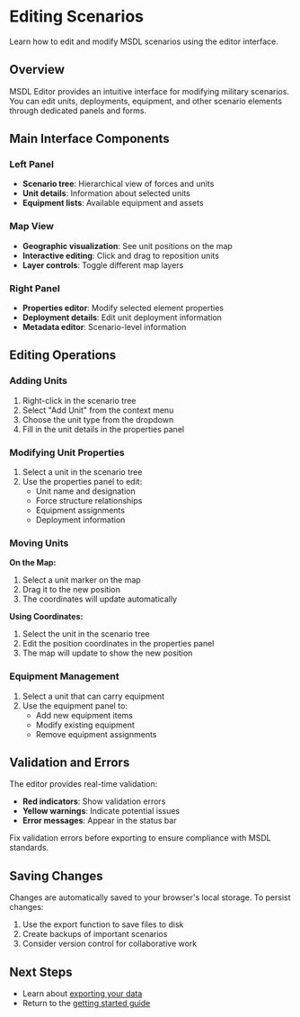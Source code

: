 # Editing Scenarios

Learn how to edit and modify MSDL scenarios using the editor interface.

## Overview

MSDL Editor provides an intuitive interface for modifying military scenarios. You can edit units, deployments, equipment, and other scenario elements through dedicated panels and forms.

## Main Interface Components

### Left Panel
- **Scenario tree**: Hierarchical view of forces and units
- **Unit details**: Information about selected units
- **Equipment lists**: Available equipment and assets

### Map View
- **Geographic visualization**: See unit positions on the map
- **Interactive editing**: Click and drag to reposition units
- **Layer controls**: Toggle different map layers

### Right Panel
- **Properties editor**: Modify selected element properties
- **Deployment details**: Edit unit deployment information
- **Metadata editor**: Scenario-level information

## Editing Operations

### Adding Units

1. Right-click in the scenario tree
2. Select "Add Unit" from the context menu
3. Choose the unit type from the dropdown
4. Fill in the unit details in the properties panel

### Modifying Unit Properties

1. Select a unit in the scenario tree
2. Use the properties panel to edit:
   - Unit name and designation
   - Force structure relationships
   - Equipment assignments
   - Deployment information

### Moving Units

**On the Map:**
1. Select a unit marker on the map
2. Drag it to the new position
3. The coordinates will update automatically

**Using Coordinates:**
1. Select the unit in the scenario tree
2. Edit the position coordinates in the properties panel
3. The map will update to show the new position

### Equipment Management

1. Select a unit that can carry equipment
2. Use the equipment panel to:
   - Add new equipment items
   - Modify existing equipment
   - Remove equipment assignments

## Validation and Errors

The editor provides real-time validation:

- **Red indicators**: Show validation errors
- **Yellow warnings**: Indicate potential issues
- **Error messages**: Appear in the status bar

Fix validation errors before exporting to ensure compliance with MSDL standards.

## Saving Changes

Changes are automatically saved to your browser's local storage. To persist changes:

1. Use the export function to save files to disk
2. Create backups of important scenarios
3. Consider version control for collaborative work

## Next Steps

- Learn about [exporting your data](./exporting-data)
- Return to the [getting started guide](./getting-started)